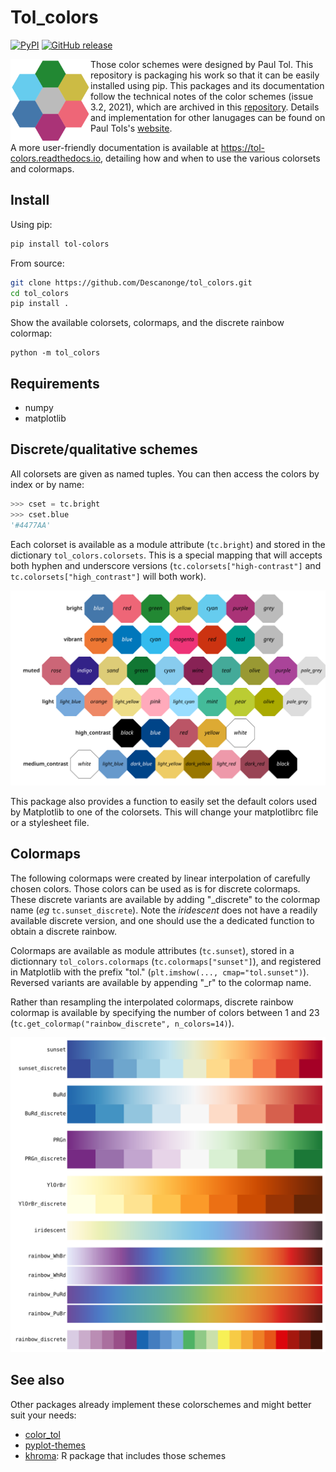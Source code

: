 
# Tol_colors

<div align="left">

[![PyPI](https://img.shields.io/pypi/v/tol-colors)](https://pypi.org/project/tol-colors)
[![GitHub release](https://img.shields.io/github/v/release/Descanonge/tol_colors)](https://github.com/Descanonge/tol_colors/releases)

</div>

<img alt="icon" src="/docs/source/_static/icon.svg" width="128" align="left">

Those color schemes were designed by Paul Tol. This repository is packaging his work so that it can be easily installed using pip.
This packages and its documentation follow the technical notes of the color schemes (issue 3.2, 2021), which are archived in this [repository](/docs/technical_notes.pdf). Details and implementation for other lanugages can be found on Paul Tols's [website](https://personal.sron.nl/~pault/).

A more user-friendly documentation is available at <https://tol-colors.readthedocs.io>, detailing how and when to use the various colorsets and colormaps.

## Install

Using pip:
``` sh
pip install tol-colors
```

From source:
``` sh
git clone https://github.com/Descanonge/tol_colors.git
cd tol_colors
pip install .
```

Show the available colorsets, colormaps, and the discrete rainbow colormap:
``` shell
python -m tol_colors
```

## Requirements

- numpy
- matplotlib

## Discrete/qualitative schemes

All colorsets are given as named tuples. You can then access the colors by index or by name:
``` python
>>> cset = tc.bright
>>> cset.blue
'#4477AA'
```

Each colorset is available as a module attribute (`tc.bright`) and stored in the dictionary `tol_colors.colorsets`. This is a special mapping that will accepts both hyphen and underscore versions
(`tc.colorsets["high-contrast"]` and `tc.colorsets["high_contrast"]` will
both work).

![colorsets](/docs/source/img/csets_condensed.svg)

This package also provides a function to easily set the default colors used by Matplotlib to one of the colorsets. This will change your matplotlibrc file or a stylesheet file.

## Colormaps

The following colormaps were created by linear interpolation of carefully chosen
colors. Those colors can be used as is for discrete colormaps. These discrete
variants are available by adding "_discrete" to the colormap name (*eg*
`tc.sunset_discrete`). Note the *iridescent* does not have a readily available
discrete version, and one should use the a dedicated function to obtain a
discrete rainbow.

Colormaps are available as module attributes (`tc.sunset`), stored in a
dictionnary `tol_colors.colormaps` (`tc.colormaps["sunset"]`), and registered in
Matplotlib with the prefix "tol." (`plt.imshow(..., cmap="tol.sunset")`).
Reversed variants are available by appending "_r" to the colormap name.

Rather than resampling the interpolated colormaps, discrete rainbow colormap is
available by specifying the number of colors between 1 and 23
(`tc.get_colormap("rainbow_discrete", n_colors=14)`).

![colorsmaps](/docs/source/img/cmaps_condensed.svg)

## See also

Other packages already implement these colorschemes and might better suit your needs:
 - [color_tol](https://github.com/lazarillo/color_tol)
 - [pyplot-themes](https://github.com/raybuhr/pyplot-themes)
 - [khroma](https://cran.r-project.org/web/packages/khroma): R package that includes those schemes 

